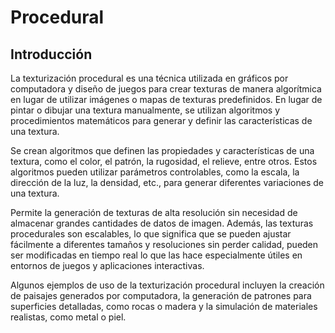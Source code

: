 # Procedural

## Introducción

La texturización procedural es una técnica utilizada en gráficos por computadora y diseño de juegos para crear texturas de manera algorítmica en lugar de utilizar imágenes o mapas de texturas predefinidos. En lugar de pintar o dibujar una textura manualmente, se utilizan algoritmos y procedimientos matemáticos para generar y definir las características de una textura.

Se crean algoritmos que definen las propiedades y características de una textura, como el color, el patrón, la rugosidad, el relieve, entre otros. Estos algoritmos pueden utilizar parámetros controlables, como la escala, la dirección de la luz, la densidad, etc., para generar diferentes variaciones de una textura.

Permite la generación de texturas de alta resolución sin necesidad de almacenar grandes cantidades de datos de imagen. Además, las texturas procedurales son escalables, lo que significa que se pueden ajustar fácilmente a diferentes tamaños y resoluciones sin perder calidad, pueden ser modificadas en tiempo real lo que las hace especialmente útiles en entornos de juegos y aplicaciones interactivas.

Algunos ejemplos de uso de la texturización procedural incluyen la creación de paisajes generados por computadora, la generación de patrones para superficies detalladas, como rocas o madera y la simulación de materiales realistas, como metal o piel.

